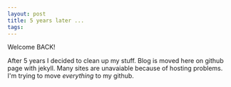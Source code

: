 ```yaml
---
layout: post
title: 5 years later ...
tags: 
---
```


Welcome BACK!

After 5 years I decided to clean up my stuff.
Blog is moved here on github page with jekyll.
Many sites are unavaiable because of hosting problems.
I'm trying to move _everything_ to my github.